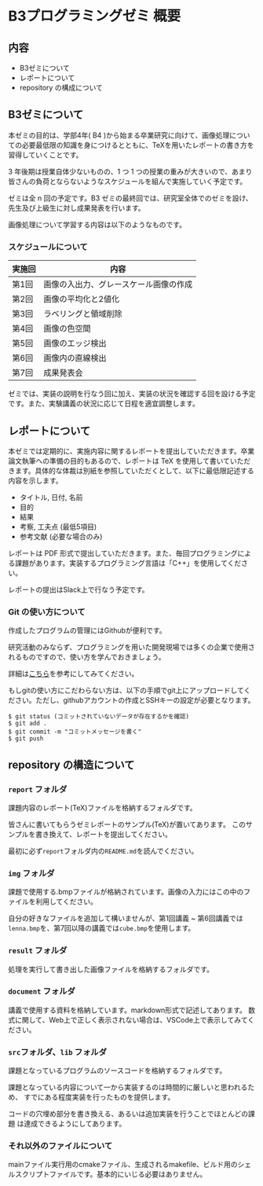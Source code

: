 # B3プログラミングゼミ 概要

## 内容
 - B3ゼミについて
 - レポートについて
 - repository の構成について

## B3ゼミについて
  本ゼミの目的は、学部4年( B4 )から始まる卒業研究に向けて、画像処理についての必要最低限の知識を身につけるとともに、TeXを用いたレポートの書き方を習得していくことです。

  3 年後期は授業自体少ないものの、1 つ 1 つの授業の重みが大きいので、あまり皆さんの負荷とならないようなスケジュールを組んで実施していく予定です。

  ゼミは全 n 回の予定です。B3 ゼミの最終回では、研究室全体でのゼミを設け、先生及び上級生に対し成果発表を行います。

  画像処理について学習する内容は以下のようなものです。

### スケジュールについて
| 実施回 | 内容 |
| ------ | ---- |
| 第1回     | 画像の入出力、グレースケール画像の作成 |
| 第2回     | 画像の平均化と2値化 |
| 第3回     | ラベリングと領域削除 |
| 第4回     | 画像の色空間 |
| 第5回     | 画像のエッジ検出 |
| 第6回     | 画像内の直線検出 |
| 第7回     | 成果発表会   |


ゼミでは、実装の説明を行なう回に加え、実装の状況を確認する回を設ける予定です。また、実験講義の状況に応じて日程を適宜調整します。


## レポートについて
本ゼミでは定期的に、実施内容に関するレポートを提出していただきます。卒業論文執筆への準備の目的もあるので、レポートは TeX を使用して書いていただきます。具体的な体裁は別紙を参照していただくとして、以下に最低限記述する内容を示します。

- タイトル, 日付, 名前
- 目的
- 結果
- 考察, 工夫点 (最低5項目)
- 参考文献 (必要な場合のみ)

レポートは PDF 形式で提出していただきます。また、毎回プログラミングによる課題があります。実装するプログラミング言語は「C++」を使用してください。

レポートの提出はSlack上で行なう予定です。

### Git の使い方について 

作成したプログラムの管理にはGithubが便利です。

研究活動のみならず、プログラミングを用いた開発現場では多くの企業で使用されるものですので、使い方を学んでおきましょう。

詳細は[こちら](https://qiita.com/renesisu727/items/248cb9468a402c622003)を参考にしてみてください。

もしgitの使い方にこだわらない方は、以下の手順でgit上にアップロードしてください。ただし、githubアカウントの作成とSSHキーの設定が必要となります。


```
$ git status (コミットされていないデータが存在するかを確認)
$ git add .
$ git commit -m "コミットメッセージを書く" 
$ git push
```


## repository の構造について 

### `report` フォルダ

課題内容のレポート(TeX)ファイルを格納するフォルダです。

皆さんに書いてもらうゼミレポートのサンプル(TeX)が置いてあります。
このサンプルを書き換えて、レポートを提出してください。

最初に必ず`report`フォルダ内の`README.md`を読んでください。

### `img` フォルダ

課題で使用する.bmpファイルが格納されています。画像の入力にはこの中のファイルを利用してください。

自分の好きなファイルを追加して構いませんが、第1回講義 ~ 第6回講義では`lenna.bmp`を、第7回以降の講義では`cube.bmp`を使用します。

### `result` フォルダ

処理を実行して書き出した画像ファイルを格納するフォルダです。


### `document` フォルダ

講義で使用する資料を格納しています。markdown形式で記述してあります。
数式に関して、Web上で正しく表示されない場合は、VSCode上で表示してみてください。

### `src`フォルダ、`lib` フォルダ

課題となっているプログラムのソースコードを格納するフォルダです。

課題となっている内容について一から実装するのは時間的に厳しいと思われるため、
すでにある程度実装を行ったものを提供します。

コードの穴埋め部分を書き換える、あるいは追加実装を行うことでほとんどの課題
は達成できるようにしてあります。

### それ以外のファイルについて
mainファイル実行用のcmakeファイル、生成されるmakefile、ビルド用のシェルスクリプトファイルです。基本的にいじる必要はありません。

